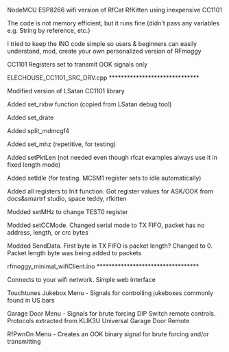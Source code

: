 NodeMCU ESP8266 wifi version of RfCat RfKitten using inexpensive CC1101

The code is not memory efficient, but it runs fine (didn't pass any variables e.g. String by reference, etc.)

I tried to keep the INO code simple so users & beginners can easily understand, mod, create your own personalized version of RFmoggy 


CC1101 Registers set to transmit OOK signals only

ELECHOUSE_CC1101_SRC_DRV.cpp  ******************************

Modified version of LSatan CC1101 library

Added set_rxbw function (copied from LSatan debug tool)

Added set_drate

Added split_mdmcgf4

Added set_mhz (repetitive, for testing)

Added setPktLen (not needed even though rfcat examples always use it in fixed length mode)

Added setIdle (for testing. MCSM1 register sets to idle automatically)

Added all registers to Init function. Got register values for ASK/OOK from docs&smartrf studio, space teddy, rfkitten

Modded setMHz to change TEST0 register

Modded setCCMode. Changed serial mode to TX FIFO, packet has no address, length, or crc bytes

Modded SendData. First byte in TX FIFO is packet length? Changed to 0. Packet length byte was being added to packets

rfmoggy_minimal_wifiClient.ino  **********************************

Connects to your wifi network. Simple web interface

Touchtunes Jukebox Menu - Signals for controlling jukeboxes commonly found in US bars

Garage Door Menu - Signals for brute forcing DIP Switch remote controls. Protocols extracted from KLIK3U Universal Garage Door Remote

RfPwnOn Menu - Creates an OOK binary signal for brute forcing and/or transmitting


